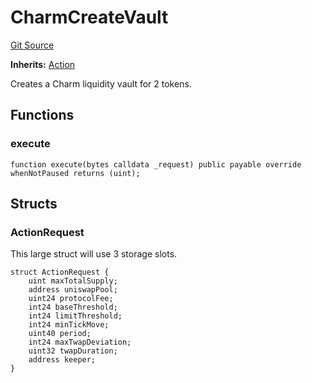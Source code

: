 # CharmCreateVault
[Git Source](https://github.com/FloorDAO/floor-v2/blob/fce0c6edadd90eef36eb24d13cfb5b386eeb9d00/src/contracts/actions/charmfi/CreateVault.sol)

**Inherits:**
[Action](/src/contracts/actions/Action.sol/contract.Action.md)

Creates a Charm liquidity vault for 2 tokens.


## Functions
### execute


```solidity
function execute(bytes calldata _request) public payable override whenNotPaused returns (uint);
```

## Structs
### ActionRequest
This large struct will use 3 storage slots.


```solidity
struct ActionRequest {
    uint maxTotalSupply;
    address uniswapPool;
    uint24 protocolFee;
    int24 baseThreshold;
    int24 limitThreshold;
    int24 minTickMove;
    uint40 period;
    int24 maxTwapDeviation;
    uint32 twapDuration;
    address keeper;
}
```

